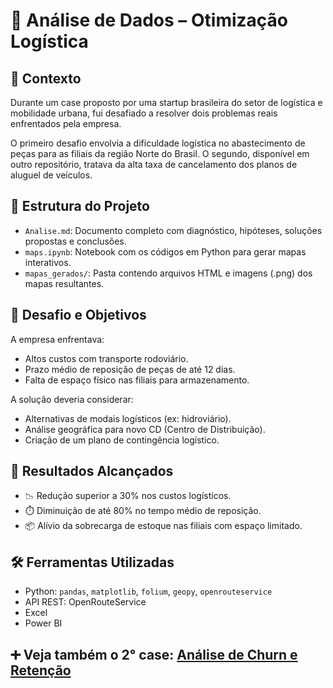# 🚚 Análise de Dados – Otimização Logística

## 🏢 Contexto

Durante um case proposto por uma startup brasileira do setor de logística e mobilidade urbana, fui desafiado a resolver dois problemas reais enfrentados pela empresa. 

O primeiro desafio envolvia a dificuldade logística no abastecimento de peças para as filiais da região Norte do Brasil. O segundo, disponível em outro repositório, tratava da alta taxa de cancelamento dos planos de aluguel de veículos.

## 📁 Estrutura do Projeto

- `Analise.md`: Documento completo com diagnóstico, hipóteses, soluções propostas e conclusões.
- `maps.ipynb`: Notebook com os códigos em Python para gerar mapas interativos.
- `mapas_gerados/`: Pasta contendo arquivos HTML e imagens (.png) dos mapas resultantes.

## 📌 Desafio e Objetivos

A empresa enfrentava:
- Altos custos com transporte rodoviário.
- Prazo médio de reposição de peças de até 12 dias.
- Falta de espaço físico nas filiais para armazenamento.

A solução deveria considerar:
- Alternativas de modais logísticos (ex: hidroviário).
- Análise geográfica para novo CD (Centro de Distribuição).
- Criação de um plano de contingência logístico.

## 🎯 Resultados Alcançados

- 📉 Redução superior a 30% nos custos logísticos.
- ⏱️ Diminuição de até 80% no tempo médio de reposição.
- 📦 Alívio da sobrecarga de estoque nas filiais com espaço limitado.

## 🛠️ Ferramentas Utilizadas

- Python: `pandas`, `matplotlib`, `folium`, `geopy`, `openrouteservice`
- API REST: OpenRouteService
- Excel
- Power BI

## ➕ Veja também o 2° case: [Análise de Churn e Retenção](https://github.com/PauloJr007/Analise-de-Churn)
